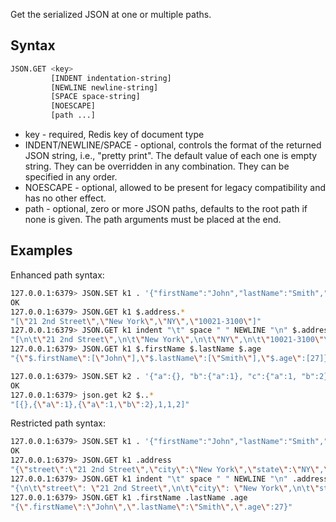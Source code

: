 Get the serialized JSON at one or multiple paths.

## Syntax

```bash
JSON.GET <key>
         [INDENT indentation-string]
         [NEWLINE newline-string]
         [SPACE space-string]
         [NOESCAPE]
         [path ...]
```

* key - required, Redis key of document type
* INDENT/NEWLINE/SPACE - optional, controls the format of the returned JSON string, i.e., "pretty print". The default
  value of each one is empty string. They can be overridden in any combination. They can be specified in any order.
* NOESCAPE - optional, allowed to be present for legacy compatibility and has no other effect.
* path - optional, zero or more JSON paths, defaults to the root path if none is given. The path arguments must be
  placed at the end.

## Examples

Enhanced path syntax:

```bash
127.0.0.1:6379> JSON.SET k1 . '{"firstName":"John","lastName":"Smith","age":27,"weight":135.25,"isAlive":true,"address":{"street":"21 2nd Street","city":"New York","state":"NY","zipcode":"10021-3100"},"phoneNumbers":[{"type":"home","number":"212 555-1234"},{"type":"office","number":"646 555-4567"}],"children":[],"spouse":null}'
OK
127.0.0.1:6379> JSON.GET k1 $.address.*
"[\"21 2nd Street\",\"New York\",\"NY\",\"10021-3100\"]"
127.0.0.1:6379> JSON.GET k1 indent "\t" space " " NEWLINE "\n" $.address.*
"[\n\t\"21 2nd Street\",\n\t\"New York\",\n\t\"NY\",\n\t\"10021-3100\"\n]"
127.0.0.1:6379> JSON.GET k1 $.firstName $.lastName $.age
"{\"$.firstName\":[\"John\"],\"$.lastName\":[\"Smith\"],\"$.age\":[27]}"

127.0.0.1:6379> JSON.SET k2 . '{"a":{}, "b":{"a":1}, "c":{"a":1, "b":2}}'
OK
127.0.0.1:6379> json.get k2 $..*
"[{},{\"a\":1},{\"a\":1,\"b\":2},1,1,2]"
```

Restricted path syntax:

```bash
127.0.0.1:6379> JSON.SET k1 . '{"firstName":"John","lastName":"Smith","age":27,"weight":135.25,"isAlive":true,"address":{"street":"21 2nd Street","city":"New York","state":"NY","zipcode":"10021-3100"},"phoneNumbers":[{"type":"home","number":"212 555-1234"},{"type":"office","number":"646 555-4567"}],"children":[],"spouse":null}'
OK
127.0.0.1:6379> JSON.GET k1 .address
"{\"street\":\"21 2nd Street\",\"city\":\"New York\",\"state\":\"NY\",\"zipcode\":\"10021-3100\"}"
127.0.0.1:6379> JSON.GET k1 indent "\t" space " " NEWLINE "\n" .address
"{\n\t\"street\": \"21 2nd Street\",\n\t\"city\": \"New York\",\n\t\"state\": \"NY\",\n\t\"zipcode\": \"10021-3100\"\n}"
127.0.0.1:6379> JSON.GET k1 .firstName .lastName .age
"{\".firstName\":\"John\",\".lastName\":\"Smith\",\".age\":27}"
```
